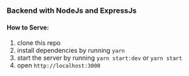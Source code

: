 ### Backend with NodeJs and ExpressJs

#### How to Serve:

1. clone this repo
2. install dependencies by running `yarn`
3. start the server by running `yarn start:dev` or `yarn start`
4. open `http://localhost:3000`
